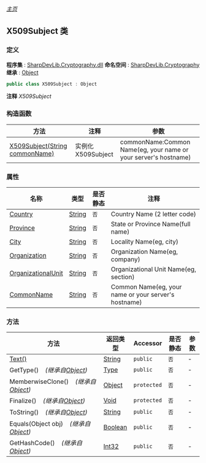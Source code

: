 ###### [主页](./Index.md "主页")
## X509Subject 类
### 定义
**程序集** : [SharpDevLib.Cryptography.dll](./SharpDevLib.Cryptography.assembly.md "SharpDevLib.Cryptography.dll")
**命名空间** : [SharpDevLib.Cryptography](./SharpDevLib.Cryptography.namespace.md "SharpDevLib.Cryptography")
**继承** : [Object](https://learn.microsoft.com/en-us/dotnet/api/system.object "Object")
``` csharp
public class X509Subject : Object
```
**注释**
*X509Subject*

### 构造函数
|方法|注释|参数|
|---|---|---|
|[X509Subject(String commonName)](./SharpDevLib.Cryptography.X509Subject.ctor.String.md "X509Subject(String commonName)")|实例化X509Subject|commonName:Common Name(eg, your name or your server's hostname)|

### 属性
|名称|类型|是否静态|注释|
|---|---|---|---|
|[Country](./SharpDevLib.Cryptography.X509Subject.Country.md "Country")|[String](https://learn.microsoft.com/en-us/dotnet/api/system.string "String")|`否`|Country Name (2 letter code)|
|[Province](./SharpDevLib.Cryptography.X509Subject.Province.md "Province")|[String](https://learn.microsoft.com/en-us/dotnet/api/system.string "String")|`否`|State or Province Name(full name)|
|[City](./SharpDevLib.Cryptography.X509Subject.City.md "City")|[String](https://learn.microsoft.com/en-us/dotnet/api/system.string "String")|`否`|Locality Name(eg, city)|
|[Organization](./SharpDevLib.Cryptography.X509Subject.Organization.md "Organization")|[String](https://learn.microsoft.com/en-us/dotnet/api/system.string "String")|`否`|Organization Name(eg, company)|
|[OrganizationalUnit](./SharpDevLib.Cryptography.X509Subject.OrganizationalUnit.md "OrganizationalUnit")|[String](https://learn.microsoft.com/en-us/dotnet/api/system.string "String")|`否`|Organizational Unit Name(eg, section)|
|[CommonName](./SharpDevLib.Cryptography.X509Subject.CommonName.md "CommonName")|[String](https://learn.microsoft.com/en-us/dotnet/api/system.string "String")|`否`|Common Name(eg, your name or your server's hostname)|

### 方法
|方法|返回类型|Accessor|是否静态|参数|
|---|---|---|---|---|
|[Text()](./SharpDevLib.Cryptography.X509Subject.Text.md "Text()")|[String](https://learn.microsoft.com/en-us/dotnet/api/system.string "String")|`public`|`否`|-|
|GetType()&nbsp;&nbsp;&nbsp;&nbsp;*(继承自[Object](https://learn.microsoft.com/en-us/dotnet/api/system.object "Object"))*|[Type](https://learn.microsoft.com/en-us/dotnet/api/system.type "Type")|`public`|`否`|-|
|MemberwiseClone()&nbsp;&nbsp;&nbsp;&nbsp;*(继承自[Object](https://learn.microsoft.com/en-us/dotnet/api/system.object "Object"))*|[Object](https://learn.microsoft.com/en-us/dotnet/api/system.object "Object")|`protected`|`否`|-|
|Finalize()&nbsp;&nbsp;&nbsp;&nbsp;*(继承自[Object](https://learn.microsoft.com/en-us/dotnet/api/system.object "Object"))*|[Void](https://learn.microsoft.com/en-us/dotnet/api/system.void "Void")|`protected`|`否`|-|
|ToString()&nbsp;&nbsp;&nbsp;&nbsp;*(继承自[Object](https://learn.microsoft.com/en-us/dotnet/api/system.object "Object"))*|[String](https://learn.microsoft.com/en-us/dotnet/api/system.string "String")|`public`|`否`|-|
|Equals(Object obj)&nbsp;&nbsp;&nbsp;&nbsp;*(继承自[Object](https://learn.microsoft.com/en-us/dotnet/api/system.object "Object"))*|[Boolean](https://learn.microsoft.com/en-us/dotnet/api/system.boolean "Boolean")|`public`|`否`|-|
|GetHashCode()&nbsp;&nbsp;&nbsp;&nbsp;*(继承自[Object](https://learn.microsoft.com/en-us/dotnet/api/system.object "Object"))*|[Int32](https://learn.microsoft.com/en-us/dotnet/api/system.int32 "Int32")|`public`|`否`|-|

